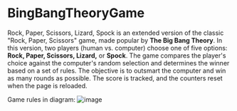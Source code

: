 # BingBangTheoryGame

Rock, Paper, Scissors, Lizard, Spock is an extended version of the classic "Rock, Paper, Scissors" game, made popular by **The Big Bang Theory**. 
In this version, two players (human vs. computer) choose one of five options: **Rock, Paper, Scissors, Lizard,** or **Spock**. The game compares the player's choice against the computer's random selection and determines the winner based on a set of rules. The objective is to outsmart the computer and win as many rounds as possible. The score is tracked, and the counters reset when the page is reloaded.

Game rules in diagram:
![image](https://github.com/user-attachments/assets/ece20bee-f6af-4e44-ab4d-27932af84bb8)
